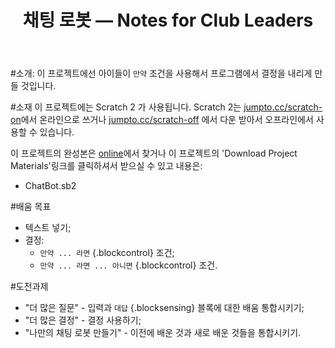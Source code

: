 ﻿---
title: 채팅 로봇 — Notes for Club Leaders
language: ko-KR
embeds: "*.png"
...

#소개:
이 프로젝트에선 아이들이 `만약` 조건을 사용해서 프로그램에서 결정을 내리게 만들 것입니다.

#소재
이 프로젝트에는 Scratch 2 가 사용됩니다. Scratch 2는 [jumpto.cc/scratch-on](http://jumpto.cc/scratch-on)에서 온라인으로 쓰거나 [jumpto.cc/scratch-off](http://jumpto.cc/scratch-off) 에서 다운 받아서 오프라인에서 사용할 수 있습니다.

이 프로젝트의 완성본은 <a href="http://scratch.mit.edu/projects/26762091/#editor">online</a>에서 찾거나 이 프로젝트의 'Download Project Materials'링크를 클릭하셔서 받으실 수 있고 내용은:

+ ChatBot.sb2

#배움 목표
+ 텍스트 넣기;
+ 결정:
	+ `만약 ... 라면` {.blockcontrol} 조건;
	+ `만약 ... 라면 ... 아니면` {.blockcontrol} 조건.

#도전과제
+ "더 많은 질문" - 입력과 `대답` {.blocksensing} 블록에 대한 배움 통합시키기;
+ "더 많은 결정" - 결정 사용하기;
+ "나만의 채팅 로봇 만들기" - 이전에 배운 것과 새로 배운 것들을 통합시키기.
